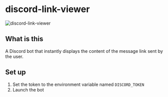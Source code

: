 # discord-link-viewer

![discord-link-viewer](https://i.imgur.com/1boVHDW.png)

## What is this

A Discord bot that instantly displays the content of the message link sent by the user.

## Set up

1. Set the token to the environment variable named `DISCORD_TOKEN`
1. Launch the bot
